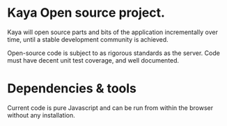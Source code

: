 Kaya Open source project.
====

Kaya will open source parts and bits of the application incrementally over time, until a stable development community is achieved.

Open-source code is subject to as rigorous standards as the server. Code must have decent unit test coverage, and well documented.

Dependencies & tools
====================

Current code is pure Javascript and can be run from within the browser without any installation.
